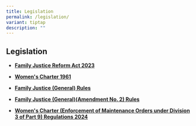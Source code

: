 ```yaml
---
title: Legislation
permalink: /legislation/
variant: tiptap
description: ""
---
```

<h2>Legislation</h2>
<p></p>
<ul data-tight="true" class="tight">
<li>
<p><strong><a href="https://sso.agc.gov.sg/Acts-Supp/18-2023/Published/20230612?DocDate=20230612" rel="noopener nofollow" target="_blank">Family Justice Reform Act 2023</a></strong>
</p>
<p></p>
</li>
<li>
<p><strong><a href="https://sso.agc.gov.sg/Act/WC1961" rel="noopener nofollow" target="_blank">Women's Charter 1961</a></strong>
</p>
<p></p>
</li>
<li>
<p><strong><a href="https://sso.agc.gov.sg/SL/FJA2014-S720-2024?DocDate=20240916" rel="noopener nofollow" target="_blank">Family Justice (General) Rules</a></strong>
</p>
<p></p>
</li>
<li>
<p><strong><a href="https://sso.agc.gov.sg/SL-Supp/S996-2024/Published/20241219?DocDate=20241219" rel="noopener nofollow" target="_blank">Family Justice (General)(Amendment No. 2) Rules</a></strong>
</p>
<p></p>
</li>
<li>
<p><strong><a href="https://sso.agc.gov.sg/SL-Supp/S995-2024/Published/20241219?DocDate=20241219" rel="noopener nofollow" target="_blank">Women's Charter (Enforcement of Maintenance Orders under Division 3 of Part 9) Regulations 2024</a></strong>
</p>
<p></p>
</li>
</ul>
<p></p>
